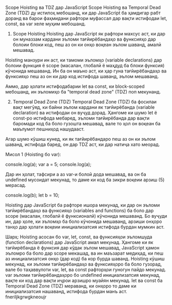 Scope Hoisting ва TDZ дар JavaScript
Scope Hoisting ва Temporal Dead Zone (TDZ) ду истилоҳ мебошанд, ки дар JavaScript ба ҳамдигар рабт доранд ва барои фаҳмидани рафтори муфассал дар вақти истифодаи let, const, ва var хеле муҳим мебошанд.

1. Scope Hoisting
Hoisting дар JavaScript як рафтори махсус аст, ки дар он муназзам кардани эъломи тағйирёбандаҳо ва функсияҳо дар болоии блоки код, пеш аз он ки онҳо воқеан эълом шаванд, амалӣ мешавад.

Hoisting манзури ин аст, ки тамоми эъломҳо (variable declarations) дар болоии функция ё scope (масалан, глобалӣ ё маҳдуд ба блоки функсия) кӯчонида мешаванд. Ин ба он маъно аст, ки ҳар гуна тағйирёбандаҳо ва функсияҳо пеш аз он ки дар код истифода шаванд, эълом мешаванд.

Аммо, дар ҳолати истифодабарии let ва const, ки block-scoped мебошанд, ин эъломиҳо ба "temporal dead zone" (TDZ) поп мекунанд.

2. Temporal Dead Zone (TDZ)
Temporal Dead Zone (TDZ) ба фосилаи вақт мегӯяд, ки байни эълом кардани як тағйирёбанда (variable declaration) ва истифодаи он вуҷуд дорад. Ҳангоме ки шумо let ё const-ро истифода мебаред, эъломи тағйирёбанда дар вақти баромади код ба боло гузошта мешавад, вале то ҳол он воқеан ба маълумот пешниҳод нашудааст.

Агар шумо кӯшиш кунед, ки як тағйирёбандаро пеш аз он ки эълом шаванд, истифода баред, он дар TDZ аст, ки дар натиҷа хато меорад.

Мисол 1 (Hoisting бо var):

console.log(a);
var a = 5;
console.log(a);

Дар ин ҳолат, тафсири a аз var-и болоӣ дода мешавад, ва он ба undefined мусоидат мекунад, то даме ки код ба зикри воқеии арзиш (5) мерасад.

console.log(b);
let b = 10;

Hoisting дар JavaScript ба рафторе ишора мекунад, ки дар он эъломи тағйирёбандаҳо ва функсияҳо (variables and functions) ба боло дар scope (масалан, глобалӣ ё функсионалӣ) кӯчонида мешаванд. Бо вуҷуди ин, дар ҳоле, ки эъломҳо ба боло кӯчонида мешаванд, арзиши онҳоро танҳо дар ҳолати воқеии инициализатсия истифода бурдан мумкин аст.

Шарҳ:
Hoisting асосан бо var, let, const, ва функсияҳои эъломшуда (function declarations) дар JavaScript амал мекунад.
Ҳангоме ки як тағйирёбанда ё функсия дар кӯдак эълом мешавад, JavaScript ҳамон эъломро ба боло дар scope мекашад, ва ин маъзарат медиҳад, ки пеш аз инициализатсия онҳо (дар код) ба кор бурда шаванд.
Hoisting кӯшиш мекунад, ки эъломи тағйирёбандаҳо ва функсияҳоро ба боло гузорад, вале бо таҳаввулоти var, let, ва const рафторҳои гуногун пайдо мекунад.
var эъломи тағйирёбандаҳоро бо undefined инициализатсия мекунад, вақте ки код дар вақти иҷрои арзишро муайян мекунад.
let ва const ба Temporal Dead Zone (TDZ) мераванд, ки онҳоро то даме ки инициализатсия нашаванд, истифода бурдан манъ аст.
fneriljkgrwgkneoujr